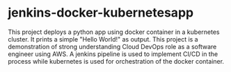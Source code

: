 # jenkins-docker-kubernetesapp
This project  deploys a python app using docker container in a kubernetes cluster. It prints a simple "Hello World!" as output. This project is a demonstration of strong understanding Cloud DevOps role as a software engineer using AWS. A jenkins pipeline is used to implement CI/CD in the process while kubernetes is used for orchestration of the docker container.
